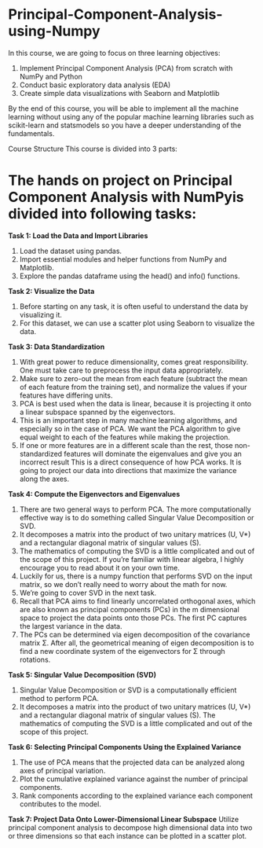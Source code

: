 # Principal-Component-Analysis-using-Numpy

In this course, we are going to focus on three learning objectives:

1. Implement Principal Component Analysis (PCA) from scratch with NumPy and Python
2. Conduct basic exploratory data analysis (EDA)
3. Create simple data visualizations with Seaborn and Matplotlib

By the end of this course, you will be able to implement all the machine learning without using any of the popular machine learning libraries such as scikit-learn and statsmodels so you have a deeper understanding of the fundamentals.

Course Structure
This course is divided into 3 parts:

# The hands on project on Principal Component Analysis with NumPyis divided into following tasks:



**Task 1: Load the Data and Import Libraries**

1. Load the dataset using pandas.
2. Import essential modules and helper functions from NumPy and Matplotlib.
3. Explore the pandas dataframe using the head() and info() functions.


**Task 2: Visualize the Data**

1. Before starting on any task, it is often useful to understand the data by visualizing it.
2. For this dataset, we can use a scatter plot using Seaborn to visualize the data.


**Task 3: Data Standardization**

1. With great power to reduce dimensionality, comes great responsibility.
One must take care to preprocess the input data appropriately.
2. Make sure to zero-out the mean from each feature (subtract the mean of each feature from the training set), and normalize the values if your features have differing units.
3. PCA is best used when the data is linear, because it is projecting it onto a linear subspace spanned by the eigenvectors.
4. This is an important step in many machine learning algorithms, and especially so in the case of PCA. We want the PCA algorithm to give equal weight to each of the features while making the projection.
5. If one or more features are in a different scale than the rest, those non-standardized features will dominate the eigenvalues and give you an incorrect result This is a direct consequence of how PCA works. It is going to project our data into directions that maximize the variance along the axes. 


**Task 4: Compute the Eigenvectors and Eigenvalues**

1. There are two general ways to perform PCA. The more computationally effective way is to do something called Singular Value Decomposition or SVD.
2. It decomposes a matrix into the product of two unitary matrices (U, V*) and a rectangular diagonal matrix of singular values (S).
3. The mathematics of computing the SVD is a little complicated and out of the scope of this project. If you’re familiar with linear algebra, I highly encourage you to read about it on your own time.
4. Luckily for us, there is a numpy function that performs SVD on the input matrix, so we don’t really need to worry about the math for now.
5. We’re going to cover SVD in the next task.
6. Recall that PCA aims to find linearly uncorrelated orthogonal axes, which are also known as principal components (PCs) in the m dimensional space to project the data points onto those PCs. The first PC captures the largest variance in the data.
7. The PCs can be determined via eigen decomposition of the covariance matrix Σ. After all, the geometrical meaning of eigen decomposition is to find a new coordinate system of the eigenvectors for Σ through rotations.


**Task 5: Singular Value Decomposition (SVD)**

1. Singular Value Decomposition or SVD is a computationally efficient method to perform PCA.
2. It decomposes a matrix into the product of two unitary matrices (U, V*) and a rectangular diagonal matrix of singular values (S). The mathematics of computing the SVD is a little complicated and out of the scope of this project.


**Task 6: Selecting Principal Components Using the Explained Variance**

1. The use of PCA means that the projected data can be analyzed along axes of principal variation.
2. Plot the cumulative explained variance against the number of principal components.
3. Rank components according to the explained variance each component contributes to the model.


**Task 7: Project Data Onto Lower-Dimensional Linear Subspace**
Utilize principal component analysis to decompose high dimensional data into two or three dimensions so that each instance can be plotted in a scatter plot.
